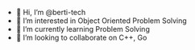 - 👋 Hi, I’m @berti-tech
- 👀 I’m interested in Object Oriented Problem Solving
- 🌱 I’m currently learning Problem Solving
- 💞️ I’m looking to collaborate on C++, Go

<!---
berti-tech/berti-tech is a ✨ special ✨ repository because its `README.md` (this file) appears on your GitHub profile.
You can click the Preview link to take a look at your changes.
--->
